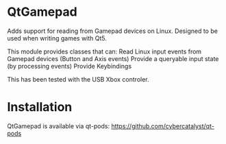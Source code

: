 # QtGamepad

Adds support for reading from Gamepad devices on Linux. Designed to be used when writing games with Qt5.

This module provides classes that can:
Read Linux input events from Gamepad devices (Button and Axis events)
Provide a queryable input state (by processing events)
Provide Keybindings

This has been tested with the USB Xbox controler.

# Installation
QtGamepad is available via qt-pods:
https://github.com/cybercatalyst/qt-pods
